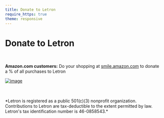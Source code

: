 ```yaml
---
title: Donate to Letron
require_https: true
theme: responsive
---
```


# Donate to Letron


<script async src="https://static-na.payments-amazon.com/OffAmazonPayments/us/js/Widgets.js"></script>
<script>
$(document).on("click", '#OffAmazonPaymentsWidgets0', function(){
  if($(".ap-dw-optional-input").val() == "$0" || $(".ap-dw-optional-input").val() == "0")
  {
    $("#OffAmazonPaymentsWidgets0").prop('disabled', true);
    $(".ap-dw-button").addClass("ap-dw-error-active");
    $(".ap-dw-optional-input-container").addClass("ap-dw-error-active");
    $(".ap-dw-button").prepend( "<p id=\"error-greater-than-zero\" style=\"margin-top:10px;\"><span class=\"ap-dw-error ap-dw-error-active\">You entered an invalid amount. Please enter an amount that is at least $5.</span></p>");
  }
});

$(document).on('change', $('.ap-dw-optional-input'), function() {
  if($(".ap-dw-optional-input").val() != "$0" || $(".ap-dw-optional-input").val() != "0") {
    $("p").remove("#error-greater-than-zero");
    $("#OffAmazonPaymentsWidgets0").prop('disabled', false);
  }
});
</script>
<div data-ap-widget-type="expressDonationWidget" data-ap-widget-theme="ap-light" data-ap-widget-default-amount="other" data-ap-signature="cwbobfUuhBUatFyRW0Y5a%2FTjupmufFbmcHht7O2CWbQ%3D" data-ap-seller-id="A2ZEA2ORKPFEVK" data-ap-access-key="AKIAJG5DO6KJZKJUYENA" data-ap-lwa-client-id="amzn1.application-oa2-client.694a4a0148f74b7d8e03b28c44fcf6f9" data-ap-return-url="https://letron.vip/donate" data-ap-currency-code="USD" data-ap-amount="0" data-ap-note="Thank you for joining us to bring computer science to all students! Your commitment is truly making a difference and enabling students to have a bright future." data-ap-shipping-address-required="false" data-ap-payment-action="AuthorizeAndCapture" style="width: 338px"
>
</div>

<br/>

**Amazon.com customers:**
Do your shopping at [smile.amazon.com](https://smile.amazon.com/) to donate a % of all purchases to Letron

[![image](/images/guidestar.png)](http://www.guidestar.org/organizations/46-0858543/code-org.aspx)

<br />
<br />
*Letron is registered as a public 501(c)(3) nonprofit organization.
Contributions to Letron are tax-deductible to the extent permitted by law.
Letron's tax identification number is 46-0858543.*

